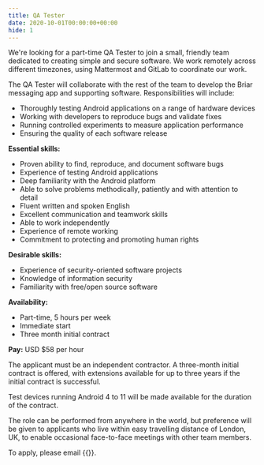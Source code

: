 ```yaml
---
title: QA Tester
date: 2020-10-01T00:00:00+00:00
hide: 1
---
```


We're looking for a part-time QA Tester to join a small, friendly team
dedicated to creating simple and secure software. We work remotely across
different timezones, using Mattermost and GitLab to coordinate our work.

The QA Tester will collaborate with the rest of the team to develop the
Briar messaging app and supporting software. Responsibilities will include:

* Thoroughly testing Android applications on a range of hardware devices
* Working with developers to reproduce bugs and validate fixes
* Running controlled experiments to measure application performance
* Ensuring the quality of each software release

**Essential skills:**

* Proven ability to find, reproduce, and document software bugs
* Experience of testing Android applications
* Deep familiarity with the Android platform
* Able to solve problems methodically, patiently and with attention to detail
* Fluent written and spoken English
* Excellent communication and teamwork skills
* Able to work independently
* Experience of remote working
* Commitment to protecting and promoting human rights

**Desirable skills:**

* Experience of security-oriented software projects
* Knowledge of information security
* Familiarity with free/open source software

**Availability:**

* Part-time, 5 hours per week
* Immediate start
* Three month initial contract

**Pay:** USD $58 per hour

The applicant must be an independent contractor. A three-month initial contract
is offered, with extensions available for up to three years if the initial
contract is successful.

Test devices running Android 4 to 11 will be made available for the duration
of the contract.

The role can be performed from anywhere in the world, but preference will be
given to applicants who live within easy travelling distance of London, UK,
to enable occasional face-to-face meetings with other team members.

To apply, please email {{<contactemail>}}.
